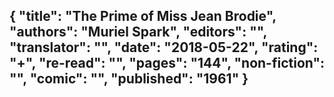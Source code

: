 {
 "title": "The Prime of Miss Jean Brodie",
 "authors": "Muriel Spark",
 "editors": "",
 "translator": "",
 "date": "2018-05-22",
 "rating": "+",
 "re-read": "",
 "pages": "144",
 "non-fiction": "",
 "comic": "",
 "published": "1961"
}
---

